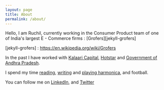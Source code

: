 ```yaml
---
layout: page
title: About
permalink: /about/
---
```


Hello, I am Ruchil, currently working in the Consumer Product team of one of India's largest E - Commerce firms : [Grofers][jekyll-grofers]

[jekyll-grofers] : https://en.wikipedia.org/wiki/Grofers

In the past I have worked with [Kalaari Capital][jekyll-docs], [Hotstar][jekyll-gh] and [Government of Andhra Pradesh][jekyll-talk].

[jekyll-docs]: https://www.kalaari.com
[jekyll-gh]: https://www.hotstar.com/in
[jekyll-talk]: https://www.youtube.com/watch?v=_NRVARcUU_I


I spend my time [reading][jekyll-read], [writing][jekyll-write] and [playing harmonica][jekyll-harmonica], and football. 

[jekyll-read]: https://www.goodreads.com/user/show/54195959-ruchil
[jekyll-write]: https://23ruchil.github.io/Blog/
[jekyll-harmonica]: https://www.youtube.com/watch?v=ddM5RlWSJ4E


You can follow me on [LinkedIn][jekyll-linkedin], and [Twitter][jekyll-twitter]

[jekyll-twitter]: https://twitter.com/RuchRuchil
[jekyll-linkedin]: www.linkedin.com/in/ruchil-sharma-7916a4a1


